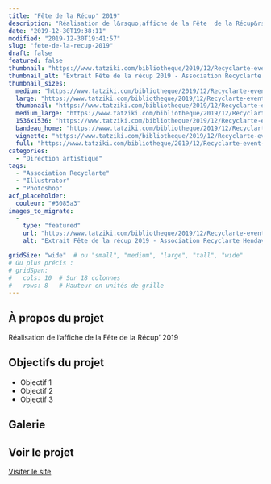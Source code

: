 ```yaml
---
title: "Fête de la Récup' 2019"
description: "Réalisation de l&rsquo;affiche de la Fête  de la Récup&rsquo; 2019"
date: "2019-12-30T19:38:11"
modified: "2019-12-30T19:41:57"
slug: "fete-de-la-recup-2019"
draft: false
featured: false
thumbnail: "https://www.tatziki.com/bibliotheque/2019/12/Recyclarte-event-Facebook-Fete-Recup2019-@Tatziki.jpg"
thumbnail_alt: "Extrait Fête de la récup 2019 - Association Recyclarte Hendaye Tatziki"
thumbnail_sizes:
  medium: "https://www.tatziki.com/bibliotheque/2019/12/Recyclarte-event-Facebook-Fete-Recup2019-@Tatziki-300x169.jpg"
  large: "https://www.tatziki.com/bibliotheque/2019/12/Recyclarte-event-Facebook-Fete-Recup2019-@Tatziki-1024x576.jpg"
  thumbnail: "https://www.tatziki.com/bibliotheque/2019/12/Recyclarte-event-Facebook-Fete-Recup2019-@Tatziki-150x150.jpg"
  medium_large: "https://www.tatziki.com/bibliotheque/2019/12/Recyclarte-event-Facebook-Fete-Recup2019-@Tatziki-768x432.jpg"
  1536x1536: "https://www.tatziki.com/bibliotheque/2019/12/Recyclarte-event-Facebook-Fete-Recup2019-@Tatziki-1536x864.jpg"
  bandeau_home: "https://www.tatziki.com/bibliotheque/2019/12/Recyclarte-event-Facebook-Fete-Recup2019-@Tatziki-1200x675.jpg"
  vignette: "https://www.tatziki.com/bibliotheque/2019/12/Recyclarte-event-Facebook-Fete-Recup2019-@Tatziki-380x214.jpg"
  full: "https://www.tatziki.com/bibliotheque/2019/12/Recyclarte-event-Facebook-Fete-Recup2019-@Tatziki.jpg"
categories:
  - "Direction artistique"
tags:
  - "Association Recyclarte"
  - "Illustrator"
  - "Photoshop"
acf_placeholder:
  couleur: "#3085a3"
images_to_migrate:
  -
    type: "featured"
    url: "https://www.tatziki.com/bibliotheque/2019/12/Recyclarte-event-Facebook-Fete-Recup2019-@Tatziki.jpg"
    alt: "Extrait Fête de la récup 2019 - Association Recyclarte Hendaye Tatziki"

gridSize: "wide"  # ou "small", "medium", "large", "tall", "wide"
# Ou plus précis :
# gridSpan:
#   cols: 10  # Sur 18 colonnes
#   rows: 8   # Hauteur en unités de grille
---
```


## À propos du projet

Réalisation de l&rsquo;affiche de la Fête  de la Récup&rsquo; 2019

## Objectifs du projet

<!-- TODO: Ajouter les objectifs depuis ACF -->
- Objectif 1
- Objectif 2
- Objectif 3

## Galerie

<!-- TODO: Ajouter les images du projet -->

## Voir le projet

[Visiter le site](https://www.tatziki.com/fete-de-la-recup-2019/)

